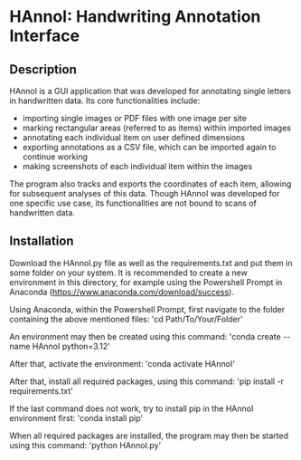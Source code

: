 # HAnnoI: Handwriting Annotation Interface

## Description
HAnnoI is a GUI application that was developed for annotating single letters in handwritten data. Its core functionalities include:

- importing single images or PDF files with one image per site
- marking rectangular areas (referred to as items) within imported images
- annotating each individual item on user defined dimensions
- exporting annotations as a CSV file, which can be imported again to continue working
- making screenshots of each individual item within the images

The program also tracks and exports the coordinates of each item, allowing for subsequent analyses of this data. Though HAnnoI was developed for one specific use case, its functionalities are not bound to scans of handwritten data.


## Installation
Download the HAnnoI.py file as well as the requirements.txt and put them in some folder on your system. It is recommended to create a new environment in this directory, for example using the Powershell Prompt in Anaconda (https://www.anaconda.com/download/success).

Using Anaconda, within the Powershell Prompt, first navigate to the folder containing the above mentioned files: 'cd Path/To/Your/Folder'

An environment may then be created using this command: 'conda create --name HAnnoI python=3.12'

After that, activate the environment: 'conda activate HAnnoI'

After that, install all required packages, using this command: 'pip install -r requirements.txt'

If the last command does not work, try to install pip in the HAnnoI environment first: 'conda install pip'

When all required packages are installed, the program may then be started using this command: 'python HAnnoI.py'
